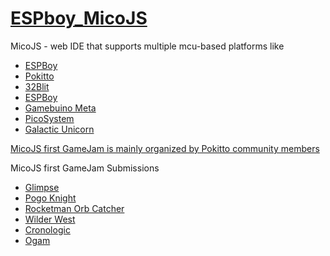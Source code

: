 # [ESPboy_MicoJS](https://micojs.github.io)

MicoJS - web IDE that supports multiple mcu-based platforms like

- [ESPBoy](https://www.espboy.com/)
- [Pokitto](https://www.pokitto.com)
- [32Blit](https://32blit.com/)
- [ESPBoy](https://www.espboy.com/)
- [Gamebuino Meta](https://gamebuino.com/gamebuino-meta)
- [PicoSystem](https://shop.pimoroni.com/products/picosystem)
- [Galactic Unicorn](https://shop.pimoroni.com/products/galactic-unicorn)

[MicoJS first GameJam is mainly organized by Pokitto community members](https://itch.io/jam/micojs-game-jam)

MicoJS first GameJam Submissions

- [Glimpse](https://carbonacat.itch.io/glimpse)
- [Pogo Knight](https://lucentbeam.itch.io/pogo-knight-otra-vez)
- [Rocketman Orb Catcher](https://jpfli.itch.io/rocketman-orb-catcher)
- [Wilder West](https://haviital.itch.io/wilder-west)
- [Cronologic](https://homineludens.itch.io/cronologic)
- [Ogam](https://torbuntu.itch.io/ogam-micojam-edition)


  

